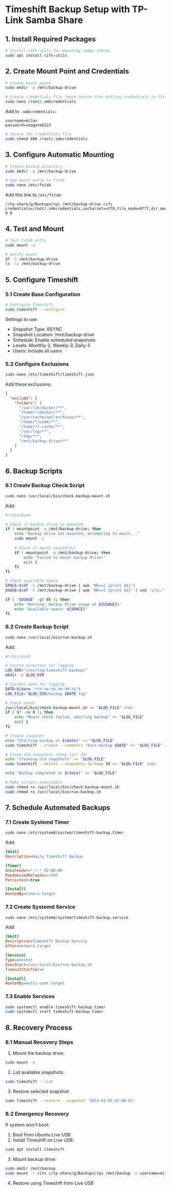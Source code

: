 # Timeshift Backup Setup with TP-Link Samba Share

## 1. Install Required Packages
```bash
# Install CIFS utils for mounting Samba shares
sudo apt install cifs-utils
```

## 2. Create Mount Point and Credentials
```bash
# Create mount point
sudo mkdir -p /mnt/backup-drive

# Create credentials file (more secure than putting credentials in fstab)
sudo nano /root/.smbcredentials
```

Add to `.smbcredentials`:
```plaintext
username=milav
password=seagate@123
```

```bash
# Secure the credentials file
sudo chmod 600 /root/.smbcredentials
```

## 3. Configure Automatic Mounting

```bash
# Create backup directory
sudo mkdir -p /mnt/backup-drive

# Add mount entry to fstab
sudo nano /etc/fstab
```

Add this line to `/etc/fstab`:
```plaintext
//tp-share/g/Backups/rpi /mnt/backup-drive cifs credentials=/root/.smbcredentials,iocharset=utf8,file_mode=0777,dir_mode=0777,noperm 0 0
```

## 4. Test and Mount
```bash
# Test fstab entry
sudo mount -a

# Verify mount
df -h /mnt/backup-drive
ls -la /mnt/backup-drive
```

## 5. Configure Timeshift

### 5.1 Create Base Configuration
```bash
# Configure Timeshift
sudo timeshift --configure
```

Settings to use:
- Snapshot Type: RSYNC
- Snapshot Location: /mnt/backup-drive
- Schedule: Enable scheduled snapshots
- Levels: Monthly-2, Weekly-3, Daily-5
- Users: Include all users

### 5.2 Configure Exclusions
```bash
sudo nano /etc/timeshift/timeshift.json
```

Add these exclusions:
```json
{
  "exclude": {
    "folders": [
      "/var/lib/docker/**",
      "/home/*/docker/**",
      "/var/cache/apt/archives/**",
      "/home/*/code/**",
      "/home/*/.cache/**",
      "/var/log/**",
      "/tmp/**",
      "/mnt/backup-drive/**"
    ]
  }
}
```

## 6. Backup Scripts

### 6.1 Create Backup Check Script
```bash
sudo nano /usr/local/bin/check-backup-mount.sh
```

Add:
```bash
#!/bin/bash

# Check if backup drive is mounted
if ! mountpoint -q /mnt/backup-drive; then
    echo "Backup drive not mounted, attempting to mount..."
    sudo mount -a
    
    # Check if mount successful
    if ! mountpoint -q /mnt/backup-drive; then
        echo "Failed to mount backup drive!"
        exit 1
    fi
fi

# Check available space
SPACE=$(df -h /mnt/backup-drive | awk 'NR==2 {print $4}')
USAGE=$(df -h /mnt/backup-drive | awk 'NR==2 {print $5}' | sed 's/%//')

if [ "$USAGE" -gt 85 ]; then
    echo "Warning: Backup drive usage at ${USAGE}%"
    echo "Available space: ${SPACE}"
fi
```

### 6.2 Create Backup Script
```bash
sudo nano /usr/local/bin/run-backup.sh
```

Add:
```bash
#!/bin/bash

# Source directory for logging
LOG_DIR="/var/log/timeshift-backups"
mkdir -p $LOG_DIR

# Current date for logging
DATE=$(date '+%Y-%m-%d_%H-%M-%S')
LOG_FILE="$LOG_DIR/backup_$DATE.log"

# Check mount
/usr/local/bin/check-backup-mount.sh >> "$LOG_FILE" 2>&1
if [ $? -ne 0 ]; then
    echo "Mount check failed, aborting backup" >> "$LOG_FILE"
    exit 1
fi

# Create snapshot
echo "Starting backup at $(date)" >> "$LOG_FILE"
sudo timeshift --create --comments "Auto backup $DATE" >> "$LOG_FILE" 2>&1

# Clean old snapshots (keep last 10)
echo "Cleaning old snapshots" >> "$LOG_FILE"
sudo timeshift --delete --snapshots-to-keep 10 >> "$LOG_FILE" 2>&1

echo "Backup completed at $(date)" >> "$LOG_FILE"
```

```bash
# Make scripts executable
sudo chmod +x /usr/local/bin/check-backup-mount.sh
sudo chmod +x /usr/local/bin/run-backup.sh
```

## 7. Schedule Automated Backups

### 7.1 Create Systemd Timer
```bash
sudo nano /etc/systemd/system/timeshift-backup.timer
```

Add:
```ini
[Unit]
Description=Daily Timeshift Backup

[Timer]
OnCalendar=*-*-* 02:00:00
RandomizedDelaySec=1800
Persistent=true

[Install]
WantedBy=timers.target
```

### 7.2 Create Systemd Service
```bash
sudo nano /etc/systemd/system/timeshift-backup.service
```

Add:
```ini
[Unit]
Description=Timeshift Backup Service
After=network.target

[Service]
Type=oneshot
ExecStart=/usr/local/bin/run-backup.sh
TimeoutStartSec=0

[Install]
WantedBy=multi-user.target
```

### 7.3 Enable Services
```bash
sudo systemctl enable timeshift-backup.timer
sudo systemctl start timeshift-backup.timer
```

## 8. Recovery Process

### 8.1 Manual Recovery Steps
1. Mount the backup drive:
```bash
sudo mount -a
```

2. List available snapshots:
```bash
sudo timeshift --list
```

3. Restore selected snapshot:
```bash
sudo timeshift --restore --snapshot '2024-03-03_02-00-01'
```

### 8.2 Emergency Recovery
If system won't boot:
1. Boot from Ubuntu Live USB
2. Install Timeshift on Live USB:
```bash
sudo apt install timeshift
```

3. Mount backup drive:
```bash
sudo mkdir /mnt/backup
sudo mount -t cifs //tp-share/g/Backups/rpi /mnt/backup -o username=milav,password=seagate@123
```

4. Restore using Timeshift from Live USB

